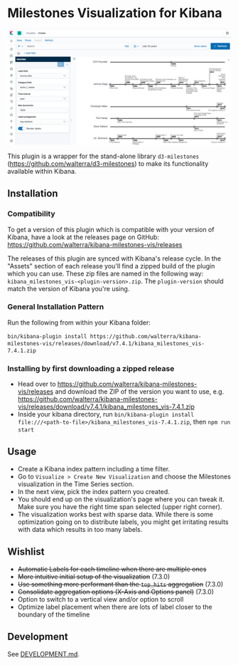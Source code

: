 # Milestones Visualization for Kibana

![Movie Timelines](resources/kibana-milestones-vis.png)

This plugin is a wrapper for the stand-alone library `d3-milestones` (https://github.com/walterra/d3-milestones) to make its functionality available within Kibana.

## Installation

### Compatibility

To get a version of this plugin which is compatible with your version of Kibana, have a look at the releases page on GitHub: https://github.com/walterra/kibana-milestones-vis/releases

The releases of this plugin are synced with Kibana's release cycle. In the "Assets" section of each release you'll find a zipped build of the plugin which you can use. These zip files are named in the following way: `kibana_milestones_vis-<plugin-version>.zip`. The `plugin-version` should match the version of Kibana you're using.

### General Installation Pattern

Run the following from within your Kibana folder:

```
bin/kibana-plugin install https://github.com/walterra/kibana-milestones-vis/releases/download/v7.4.1/kibana_milestones_vis-7.4.1.zip
```

### Installing by first downloading a zipped release

- Head over to https://github.com/walterra/kibana-milestones-vis/releases and download the ZIP of the version you want to use, e.g. https://github.com/walterra/kibana-milestones-vis/releases/download/v7.4.1/kibana_milestones_vis-7.4.1.zip
- Inside your kibana directory, run `bin/kibana-plugin install file:///<path-to-file>/kibana_milestones_vis-7.4.1.zip`, then `npm run start`

## Usage

- Create a Kibana index pattern including a time filter.
- Go to `Visualize > Create New Visualization` and choose the Milestones visualization in the Time Series section.
- In the next view, pick the index pattern you created.
- You should end up on the visualization's page where you can tweak it. Make sure you have the right time span selected (upper right corner).
- The visualization works best with sparse data. While there is some optimization going on to distribute labels, you might get irritating results with data which results in too many labels.

## Wishlist

- ~~Automatic Labels for each timeline when there are multiple ones~~
- ~~More intuitive initial setup of the visualization~~ (7.3.0)
- ~~Use something more performant than the `top_hits` aggregation~~ (7.3.0)
- ~~Consolidate aggregation options (X-Axis and Options panel)~~ (7.3.0)
- Option to switch to a vertical view and/or option to scroll
- Optimize label placement when there are lots of label closer to the boundary of the timeline

## Development

See [DEVELOPMENT.md](DEVELOPMENT.md).
